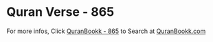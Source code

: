 # Quran Verse - 865 

For more infos, Click [QuranBookk - 865](https://www.quranbookk.com/quran/search?q=865) to Search at [QuranBookk.com](http://quranbookk.com/)